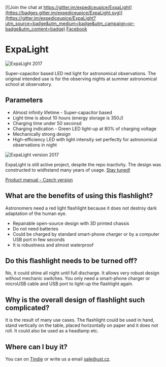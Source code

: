 [![Join the chat at https://gitter.im/expediceupice/ExpaLight](https://badges.gitter.im/expediceupice/ExpaLight.svg)](https://gitter.im/expediceupice/ExpaLight?utm_source=badge&utm_medium=badge&utm_campaign=pr-badge&utm_content=badge) [Facebook](https://www.facebook.com/expalight)

# ExpaLight

![ExpaLight 2017](/DOC/src/img/Expa_light_night.JPG)

Super-capacitor based LED red light for astronomical observations. The original intended use is for the observing nights at summer astronomical school at observatory. 

## Parameters

 *  Almost infinity lifetime - Super-capacitor based 
 *  Light time is about 10 hours (energy storage is 350J)
 *  Charging time under 50 seconsd 
 *  Charging indication - Green LED light-up at 80% of charging voltage
 *  Mechanically strong design 
 *  High-efficiency LED with light intensity set perfectly for astronomical observations in night

![ExpaLight version 2017](DOC/src/img/expaLight.jpg "ExpaLight")

ExpaLight is still active project, despite the repo inactivity. The design was constructed to widhstand many years of usage. [Stay tuned!](https://www.facebook.com/expalight)

[Product manual - Czech version](/DOC/ExpaLight_navod.pdf)

## What are the benefits of using this flashlight?

Astronomers need a red light flashlight because it does not destroy dark adaptation of the human eye.

* Repairable open-source design with 3D printed chassis
* Do not need batteries 
* Could be charged by standard smart-phone charger or by a computer USB port in few seconds
* It is robustness and almost waterproof

## Do this flashlight needs to be turned off?

No, it could shine all night until full discharge. It allows very robust design without mechanic switches. You only need a smart-phone charger or microUSB cable and USB port to light-up the flashlight again. 

## Why is the overall design of flashlight such complicated?

It is the result of many use cases. The flashlight could be used in hand, stand vertically on the table, placed horizontally on paper and it does not roll. It could also be used as a headlamp etc.

## Where can I buy it?

You can on [Tindie](https://www.tindie.com/products/UST_Store/expalight/) or write us a email sale@ust.cz. 
